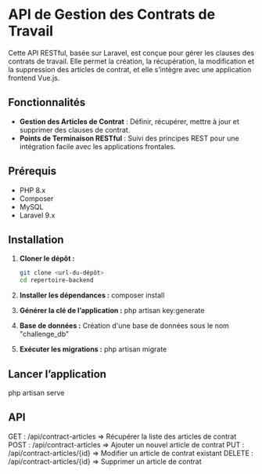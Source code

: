 # API de Gestion des Contrats de Travail

Cette API RESTful, basée sur Laravel, est conçue pour gérer les clauses des contrats de travail. Elle permet la création, la récupération, la modification et la suppression des articles de contrat, et elle s’intègre avec une application frontend Vue.js.

## Fonctionnalités

- **Gestion des Articles de Contrat** : Définir, récupérer, mettre à jour et supprimer des clauses de contrat.
- **Points de Terminaison RESTful** : Suivi des principes REST pour une intégration facile avec les applications frontales.

## Prérequis

- PHP 8.x
- Composer
- MySQL
- Laravel 9.x

## Installation

1. **Cloner le dépôt :**
   ```bash
   git clone <url-du-dépôt>
   cd repertoire-backend

2. **Installer les dépendances :**
   composer install

3. **Générer la clé de l’application :**
   php artisan key:generate

4. **Base de données :**
   Création d'une base de données sous le nom "challenge_db"

5. **Exécuter les migrations :**
   php artisan migrate

## Lancer l’application

php artisan serve

## API

GET    :   /api/contract-articles	   =>  Récupérer la liste des articles de contrat
POST   :   /api/contract-articles	   =>  Ajouter un nouvel article de contrat
PUT    :   /api/contract-articles/{id} =>  Modifier un article de contrat existant
DELETE :   /api/contract-articles/{id} =>  Supprimer un article de contrat

